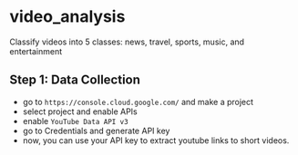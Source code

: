 # video_analysis
Classify videos into 5 classes: news, travel, sports, music, and entertainment

## Step 1: Data Collection

* go to ```https://console.cloud.google.com/``` and make a project
* select project and enable APIs
* enable ```YouTube Data API v3```
* go to Credentials and generate API key
* now, you can use your API key to extract youtube links to short videos.




